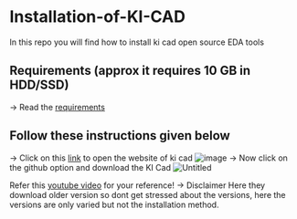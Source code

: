 # Installation-of-KI-CAD
In this repo you will find how to install ki cad open source EDA tools

## Requirements (approx it requires 10 GB in HDD/SSD)
-> Read the [requirements](https://www.kicad.org/help/system-requirements/)

## Follow these instructions given below
-> Click on this [link](https://www.kicad.org/download/windows/) to open the website of ki cad
![image](https://github.com/user-attachments/assets/a1232b61-7703-4693-af59-96dea0f8e330)
-> Now click on the github option and download the KI Cad
![Untitled](https://github.com/user-attachments/assets/06fad7e7-906c-4689-a05a-18b32ad55490)

Refer this [youtube video](https://www.youtube.com/watch?v=RgewOXJrVXs) for your reference!
-> Disclaimer
Here they download older version so dont get stressed about the versions, here the versions are only varied but not the installation method.
